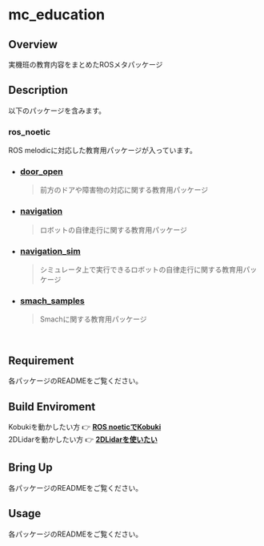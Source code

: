 # mc_education
## Overview
実機班の教育内容をまとめたROSメタパッケージ
</br>

## Description
以下のパッケージを含みます。

### ros_noetic
ROS melodicに対応した教育用パッケージが入っています。
- ### [door_open](./ros_noetic/door_open)
  > 前方のドアや障害物の対応に関する教育用パッケージ

- ### [navigation](./ros_noetic/navigation)
  > ロボットの自律走行に関する教育用パッケージ

- ### [navigation_sim](./ros_noetic/navigation_sim)
  > シミュレータ上で実行できるロボットの自律走行に関する教育用パッケージ

- ### [smach_samples](./ros_noetic/smach_samples)
  > Smachに関する教育用パッケージ
</br>

## Requirement
各パッケージのREADMEをご覧ください。
</br>

## Build Enviroment
Kobukiを動かしたい方  👉 [**ROS noeticでKobuki**](https://kithappyrobot.esa.io/posts/287) </br>
2DLidarを動かしたい方 👉 [**2DLidarを使いたい**](https://kithappyrobot.esa.io/posts/288)
</br>

## Bring Up
各パッケージのREADMEをご覧ください。
</br>

## Usage
各パッケージのREADMEをご覧ください。

